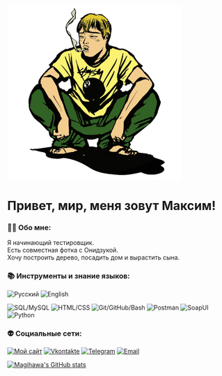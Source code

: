 [![Header](https://github.com/magihawa/magihawa/blob/main/assets/header.png)](https://magihawa.github.io/)

# Привет, мир, меня зовут Максим!

### 👨‍💻 **Обо мне:**

Я начинающий тестировщик.  
Есть совместная фотка с Онидзукой.  
Хочу построить дерево, посадить дом и вырастить сына.

### 📚 **Инструменты и знание языков:**

![Русский](https://img.shields.io/badge/Русский-indigo)
![English](https://img.shields.io/badge/English-indigo)

![SQL/MySQL](https://img.shields.io/badge/SQL/MySQL-teal)
![HTML/CSS](https://img.shields.io/badge/HTML/CSS-coral)
![Git/GitHub/Bash](https://img.shields.io/badge/Git/GitHub/Bash-seagreen)
![Postman](https://img.shields.io/badge/POSTMAN-red)
![SoapUI](https://img.shields.io/badge/SoapUI-gold)
![Python](https://img.shields.io/badge/Python-slateblue)

### 👽 **Социальные сети:**

[![Мой сайт](https://img.shields.io/badge/Мой_сайт-dodgerblue)](https://magihawa.github.io/)
[![Vkontakte](https://img.shields.io/badge/Вконтакте-dodgerblue)](https://www.vk.com/zugzwang)
[![Telegram](https://img.shields.io/badge/Телеграм-dodgerblue)](http://t.me/magihawa)
[![Email](https://img.shields.io/badge/Email-dodgerblue)](mailto:magihawa@gmail.com)

[![Magihawa's GitHub stats](https://github-readme-stats.vercel.app/api?username=magihawa&show_icons=true&theme=transparent)](https://github.com/magihawa/github-readme-stats)
